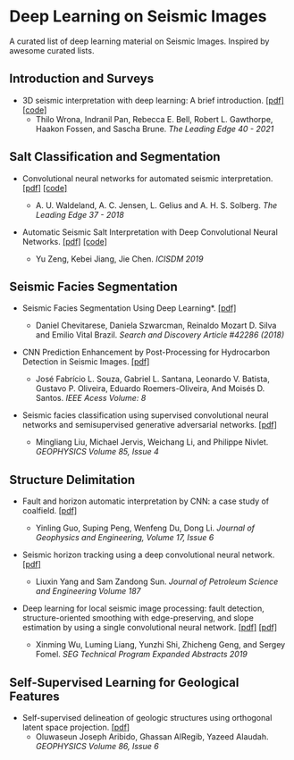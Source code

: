 # Deep Learning on Seismic Images
A curated list of deep learning material on Seismic Images. Inspired by awesome curated lists. 


## Introduction and Surveys

- 3D seismic interpretation with deep learning: A brief introduction. 
  [[pdf]](https://library.seg.org/doi/10.1190/tle40070524.1) 
  [[code]](https://github.com/thilowrona/seismic_deep_learning)
  - Thilo Wrona, Indranil Pan, Rebecca E. Bell, Robert L. Gawthorpe, Haakon Fossen, and Sascha Brune. *The Leading Edge 40 - 2021*

## Salt Classification and Segmentation

- Convolutional neural networks for automated seismic interpretation. 
  [[pdf]](https://library.seg.org/doi/abs/10.1190/tle37070529.1) 
  [[code]](https://github.com/waldeland/CNN-for-ASI)
  - A. U. Waldeland, A. C. Jensen, L. Gelius and A. H. S. Solberg. *The Leading Edge 37 - 2018*

- Automatic Seismic Salt Interpretation with Deep Convolutional Neural Networks.
  [[pdf]](https://arxiv.org/abs/1812.01101) 
  [[code]](https://github.com/mallerao/Seismic_CNN_Saltbody)
  - Yu Zeng, Kebei Jiang, Jie Chen. *ICISDM 2019*

## Seismic Facies Segmentation

- Seismic Facies Segmentation Using Deep Learning*. 
  [[pdf]](https://www.searchanddiscovery.com/pdfz/documents/2018/42286chevitarese/ndx_chevitarese.pdf.html) 
  - Daniel Chevitarese, Daniela Szwarcman, Reinaldo Mozart D. Silva and Emilio Vital Brazil. *Search and Discovery Article #42286 (2018)*

- CNN Prediction Enhancement by Post-Processing for Hydrocarbon Detection in Seismic Images.
  [[pdf]](https://ieeexplore.ieee.org/stamp/stamp.jsp?tp=&arnumber=9131784) 
  - José Fabrício L. Souza, Gabriel L. Santana, Leonardo V. Batista, Gustavo P. Oliveira, Eduardo Roemers-Oliveira, And Moisés D. Santos. *IEEE Acess Volume: 8*

- Seismic facies classification using supervised convolutional neural networks and semisupervised generative adversarial networks.
  [[pdf]](https://library.seg.org/doi/10.1190/geo2019-0627.1#:~:text=To%20overcome%20these%20challenges%2C%20we%20have%20developed%20a,situations%20with%20sufficient%20and%20limited%20well%20data%2C%20respectively. )
  - Mingliang Liu, Michael Jervis, Weichang Li, and Philippe Nivlet. *GEOPHYSICS Volume 85, Issue 4*

## Structure Delimitation

- Fault and horizon automatic interpretation by CNN: a case study of coalfield.
  [[pdf]](https://academic.oup.com/jge/article/17/6/1016/6024462)
  - Yinling Guo, Suping Peng, Wenfeng Du, Dong Li. *Journal of Geophysics and Engineering, Volume 17, Issue 6*

- Seismic horizon tracking using a deep convolutional neural network.
  [[pdf]](https://www.sciencedirect.com/science/article/abs/pii/S0920410519311301)
  - Liuxin Yang and Sam Zandong Sun. *Journal of Petroleum Science and Engineering Volume 187*

- Deep learning for local seismic image processing: fault detection, structure-oriented smoothing with edge-preserving, and slope estimation by using a single convolutional neural network.
  [[pdf]](https://www.researchgate.net/publication/335102980_Deep_learning_for_local_seismic_image_processing_Fault_detection_structure-oriented_smoothing_with_edge-preserving_and_slope_estimation_by_using_a_single_convolutional_neural_network)
  [[pdf]](https://library.seg.org/doi/pdf/10.1190/segam2019-3215251.1?download=true)
  - Xinming Wu, Luming Liang, Yunzhi Shi, Zhicheng Geng, and Sergey Fomel. *SEG Technical Program Expanded Abstracts 2019*

## Self-Supervised Learning for Geological Features 

- Self-supervised delineation of geologic structures using orthogonal latent space projection.
  [[pdf]](https://arxiv.org/abs/2108.09605)
  - Oluwaseun Joseph Aribido, Ghassan AlRegib, Yazeed Alaudah. *GEOPHYSICS Volume 86, Issue 6*
